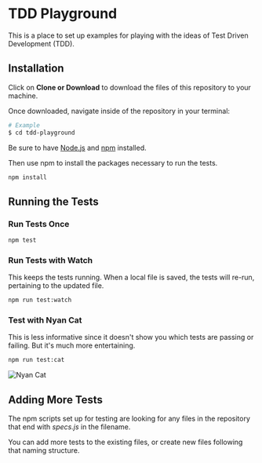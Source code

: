 # TDD Playground

This is a place to set up examples for playing with the ideas of Test Driven Development (TDD).

## Installation

Click on **Clone or Download** to download the files of this repository to your machine.

Once downloaded, navigate inside of the repository in your terminal:

```bash
# Example
$ cd tdd-playground
```

Be sure to have [Node.js](https://nodejs.org/en/) and [npm](https://www.npmjs.com/get-npm) installed.

Then use npm to install the packages necessary to run the tests.

```bash
npm install
```

## Running the Tests

### Run Tests Once

```bash
npm test
```

### Run Tests with Watch

This keeps the tests running. When a local file is saved, the tests will re-run, pertaining to the updated file.

```bash
npm run test:watch
```

### Test with Nyan Cat

This is less informative since it doesn't show you which tests are passing or failing. But it's much more entertaining.

```bash
npm run test:cat
```

<img src="https://media.giphy.com/media/sIIhZliB2McAo/giphy.gif" alt="Nyan Cat" />

## Adding More Tests

The npm scripts set up for testing are looking for any files in the repository that end with _specs.js_ in the filename.

You can add more tests to the existing files, or create new files following that naming structure.
